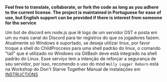 **Feel free to translate, collaborate, or fork the code as long as you adhere to the current license.
The project is maintained in Portuguese for ease of use, but English support can be provided if there is interest from someone for the service**

Um bot de discord em node.js que lê logs de um servidor DST e posta em um ou mais canal do Discord para ter registros do que os jogadores fazem.
Atualmente só Windows é suportado, se deseja utilizar linux, por favor troque a shell do ChildProccess para uma shell padrão do linux, o comando "tail" que é utilizado no Windows via GitBash deve está integrado na shell padrão do Linux.
Esse serviço tem a intenção de reforçar a segurança de seu servidor, por isso, recomendo o uso do mod ``Wolly Logger Reborn`` está na Workshop do Don't Starve Together
Manual de instalações em [INSTRUCTIONS](https://github.com/Pryzinho/WilsonLog/blob/main/INSTRUCTIONS.md)
